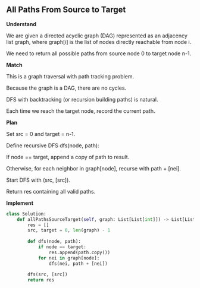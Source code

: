 ## All Paths From Source to Target
**Understand**

We are given a directed acyclic graph (DAG) represented as an adjacency list graph, where graph[i] is the list of nodes directly reachable from node i.

We need to return all possible paths from source node 0 to target node n-1.

**Match**

This is a graph traversal with path tracking problem.

Because the graph is a DAG, there are no cycles.

DFS with backtracking (or recursion building paths) is natural.

Each time we reach the target node, record the current path.

**Plan**

Set src = 0 and target = n-1.

Define recursive DFS dfs(node, path):

If node == target, append a copy of path to result.

Otherwise, for each neighbor in graph[node], recurse with path + [nei].

Start DFS with (src, [src]).

Return res containing all valid paths.

**Implement**
```py
class Solution:
    def allPathsSourceTarget(self, graph: List[List[int]]) -> List[List[int]]:
        res = []
        src, target = 0, len(graph) - 1
        
        def dfs(node, path):
            if node == target:
                res.append(path.copy())
            for nei in graph[node]:
                dfs(nei, path + [nei])
        
        dfs(src, [src])
        return res
```